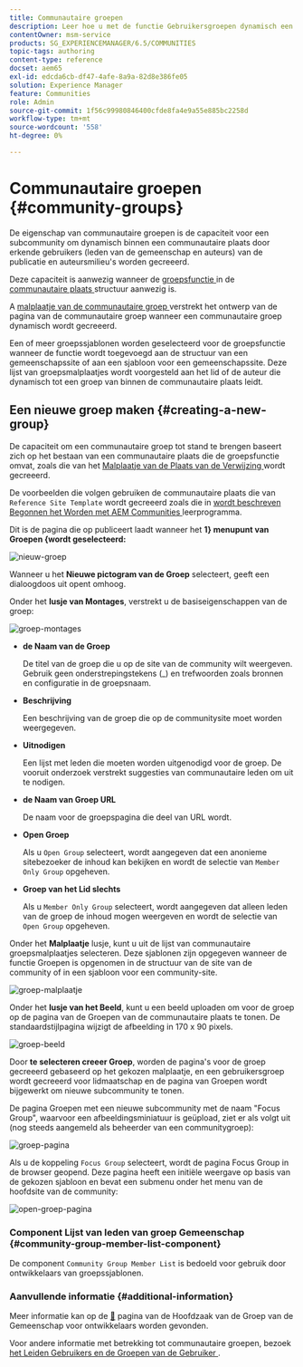 ```yaml
---
title: Communautaire groepen
description: Leer hoe u met de functie Gebruikersgroepen dynamisch een subcommunity binnen een communitysite kunt maken door geautoriseerde gebruikers in Publish en Auteur.
contentOwner: msm-service
products: SG_EXPERIENCEMANAGER/6.5/COMMUNITIES
topic-tags: authoring
content-type: reference
docset: aem65
exl-id: edcda6cb-df47-4afe-8a9a-82d8e386fe05
solution: Experience Manager
feature: Communities
role: Admin
source-git-commit: 1f56c99980846400cfde8fa4e9a55e885bc2258d
workflow-type: tm+mt
source-wordcount: '558'
ht-degree: 0%

---
```


# Communautaire groepen {#community-groups}

De eigenschap van communautaire groepen is de capaciteit voor een subcommunity om dynamisch binnen een communautaire plaats door erkende gebruikers (leden van de gemeenschap en auteurs) van de publicatie en auteursmilieu&#39;s worden gecreeerd.

Deze capaciteit is aanwezig wanneer de [ groepsfunctie ](/help/communities/functions.md#groups-function) in de [ communautaire plaats ](/help/communities/sites-console.md) structuur aanwezig is.

A [ malplaatje van de communautaire groep ](/help/communities/tools-groups.md) verstrekt het ontwerp van de pagina van de communautaire groep wanneer een communautaire groep dynamisch wordt gecreeerd.

Een of meer groepssjablonen worden geselecteerd voor de groepsfunctie wanneer de functie wordt toegevoegd aan de structuur van een gemeenschapssite of aan een sjabloon voor een gemeenschapssite. Deze lijst van groepsmalplaatjes wordt voorgesteld aan het lid of de auteur die dynamisch tot een groep van binnen de communautaire plaats leidt.

## Een nieuwe groep maken {#creating-a-new-group}

De capaciteit om een communautaire groep tot stand te brengen baseert zich op het bestaan van een communautaire plaats die de groepsfunctie omvat, zoals die van het [ Malplaatje van de Plaats van de Verwijzing ](/help/communities/sites.md) wordt gecreeerd.

De voorbeelden die volgen gebruiken de communautaire plaats die van `Reference Site Template` wordt gecreeerd zoals die in [ wordt beschreven Begonnen het Worden met AEM Communities ](/help/communities/getting-started.md) leerprogramma.

Dit is de pagina die op publiceert laadt wanneer het **1&rbrace; menupunt van Groepen &lbrace;wordt geselecteerd:**

![ nieuw-groep ](assets/new-group.png)

Wanneer u het **Nieuwe pictogram van de Groep** selecteert, geeft een dialoogdoos uit opent omhoog.

Onder het **lusje van Montages**, verstrekt u de basiseigenschappen van de groep:

![ groep-montages ](assets/group-settings.png)

* **de Naam van de Groep**

  De titel van de groep die u op de site van de community wilt weergeven. Gebruik geen onderstrepingstekens (_) en trefwoorden zoals bronnen en configuratie in de groepsnaam.

* **Beschrijving**

  Een beschrijving van de groep die op de communitysite moet worden weergegeven.

* **Uitnodigen**

  Een lijst met leden die moeten worden uitgenodigd voor de groep. De vooruit onderzoek verstrekt suggesties van communautaire leden om uit te nodigen.

* **de Naam van Groep URL**

  De naam voor de groepspagina die deel van URL wordt.

* **Open Groep**

  Als u `Open Group` selecteert, wordt aangegeven dat een anonieme sitebezoeker de inhoud kan bekijken en wordt de selectie van `Member Only Group` opgeheven.

* **Groep van het Lid slechts**

  Als u `Member Only Group` selecteert, wordt aangegeven dat alleen leden van de groep de inhoud mogen weergeven en wordt de selectie van `Open Group` opgeheven.

Onder het **Malplaatje** lusje, kunt u uit de lijst van communautaire groepsmalplaatjes selecteren. Deze sjablonen zijn opgegeven wanneer de functie Groepen is opgenomen in de structuur van de site van de community of in een sjabloon voor een community-site.

![ groep-malplaatje ](assets/group-template.png)

Onder het **lusje van het Beeld**, kunt u een beeld uploaden om voor de groep op de pagina van de Groepen van de communautaire plaats te tonen. De standaardstijlpagina wijzigt de afbeelding in 170 x 90 pixels.

![ groep-beeld ](assets/group-image.png)

Door **te selecteren creeer Groep**, worden de pagina&#39;s voor de groep gecreeerd gebaseerd op het gekozen malplaatje, en een gebruikersgroep wordt gecreeerd voor lidmaatschap en de pagina van Groepen wordt bijgewerkt om nieuwe subcommunity te tonen.

De pagina Groepen met een nieuwe subcommunity met de naam &quot;Focus Group&quot;, waarvoor een afbeeldingsminiatuur is geüpload, ziet er als volgt uit (nog steeds aangemeld als beheerder van een communitygroep):

![ groep-pagina ](assets/group-page.png)

Als u de koppeling `Focus Group` selecteert, wordt de pagina Focus Group in de browser geopend. Deze pagina heeft een initiële weergave op basis van de gekozen sjabloon en bevat een submenu onder het menu van de hoofdsite van de community:

![ open-groep-pagina ](assets/open-group-page.png)

### Component Lijst van leden van groep Gemeenschap {#community-group-member-list-component}

De component `Community Group Member List` is bedoeld voor gebruik door ontwikkelaars van groepssjablonen.

### Aanvullende informatie {#additional-information}

Meer informatie kan op de [&#128279;](/help/communities/essentials-groups.md) pagina van de Hoofdzaak van de Groep van de Gemeenschap  voor ontwikkelaars worden gevonden.

Voor andere informatie met betrekking tot communautaire groepen, bezoek [ het Leiden Gebruikers en de Groepen van de Gebruiker ](/help/communities/users.md).
